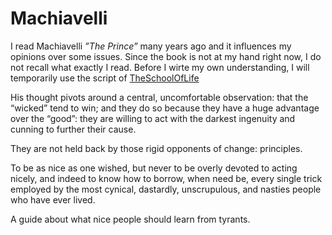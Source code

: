 # Machiavelli
I read Machiavelli *”The Prince”* many years ago and it influences my opinions over some issues. 
Since the book is not at my hand right now, I do not recall what exactly I read. Before I wirte my own
understanding, I will temporarily use the script of [TheSchoolOfLife](https://www.youtube.com/watch?v=GTQlnmWCPgA&list=PLwxNMb28XmpeuwUhM0OT338_T5XTtJJok&index=2)

His thought pivots around a central, uncomfortable observation: that the “wicked” tend to win; and 
they do so because they have a huge advantage over the “good”: they are willing to act with the 
darkest ingenuity and cunning to further their cause. 

They are not held back by those rigid opponents of change: principles. 

To be as nice as one wished, but never to be overly devoted to acting nicely, and indeed to know how 
to borrow, when need be, every single trick employed by the most cynical, dastardly, unscrupulous, and nasties people who have ever lived.

A guide about what nice people should learn from tyrants. 
